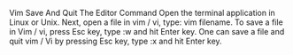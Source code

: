 Vim Save And Quit The Editor Command
Open the terminal application in Linux or Unix.
Next, open a file in vim / vi, type: vim filename.
To save a file in Vim / vi, press Esc key, type :w and hit Enter key.
One can save a file and quit vim / Vi by pressing Esc key, type :x and hit Enter key.